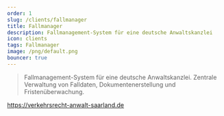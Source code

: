 ```yaml
---
order: 1
slug: /clients/fallmanager
title: Fallmanager
description: Fallmanagement-System für eine deutsche Anwaltskanzlei
icon: clients
tags: Fallmanager
image: /png/default.png
bouncer: true
---
```


> Fallmanagement-System für eine deutsche Anwaltskanzlei. Zentrale Verwaltung von Falldaten, Dokumentenerstellung und Fristenüberwachung.

https://verkehrsrecht-anwalt-saarland.de
